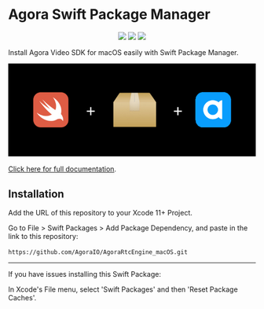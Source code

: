 # Agora Swift Package Manager

<p align="center">
  <img src="https://img.shields.io/endpoint?url=https%3A%2F%2Fswiftpackageindex.com%2Fapi%2Fpackages%2FAgoraIO%2FAgoraAudio_macOS%2Fbadge%3Ftype%3Dswift-versions"/>
  <img src="https://img.shields.io/endpoint?url=https%3A%2F%2Fswiftpackageindex.com%2Fapi%2Fpackages%2FAgoraIO%2FAgoraAudio_macOS%2Fbadge%3Ftype%3Dplatforms"/>
  <img src="https://github.com/AgoraIO/AgoraRtcEngine_macOS/actions/workflows/swiftpm-resolve.yml/badge.svg"/>
</p>
Install Agora Video SDK for macOS easily with Swift Package Manager.

![](media/swiftpm-agora.png)

[Click here for full documentation](https://docs.agora.io/en/Video/landing-page?platform=macOS).

## Installation

Add the URL of this repository to your Xcode 11+ Project.

Go to File > Swift Packages > Add Package Dependency, and paste in the link to this repository:

`https://github.com/AgoraIO/AgoraRtcEngine_macOS.git`

---

If you have issues installing this Swift Package:

In Xcode's File menu, select 'Swift Packages' and then 'Reset Package Caches'.
